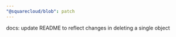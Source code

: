 ```yaml
---
"@squarecloud/blob": patch
---
```


docs: update README to reflect changes in deleting a single object
